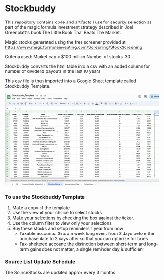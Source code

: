 # Stockbuddy

This repository contains code and artifacts I use for security selection as part of the magic formula investment strategy described in Joel Greenblatt's book The Little Book That Beats The Market.

Magic stocks generated using the free screener provided at 
https://www.magicformulainvesting.com/Screening/StockScreening

Criteria used:
Market cap > $100 million
Number of stocks: 30

Stockbuddy converts the html table into a csv with an added column for number of dividend payouts in the last 10 years

This csv file is then imported into a Google Sheet template called Stockbuddy_Template.

![alt text](image.png)

### To use the Stockbuddy Template
1. Make a copy of the template
2. Use the view of your choice to select stocks
3. Make your selections by checking the box against the ticker.
4. Use the column filter to view only your selections
5. Buy these stocks and setup reminders 1 year from now
    - Taxable accounts: Setup a week long event from 2 days before the purchase date to 2 days after so that you can optimize for taxes
    - Tax-sheltered account: the distinction between short-term and long-term gains does not matter, a single reminder day is sufficient

### Source List Update Schedule
The SourceStocks are updated approx every 3 months
